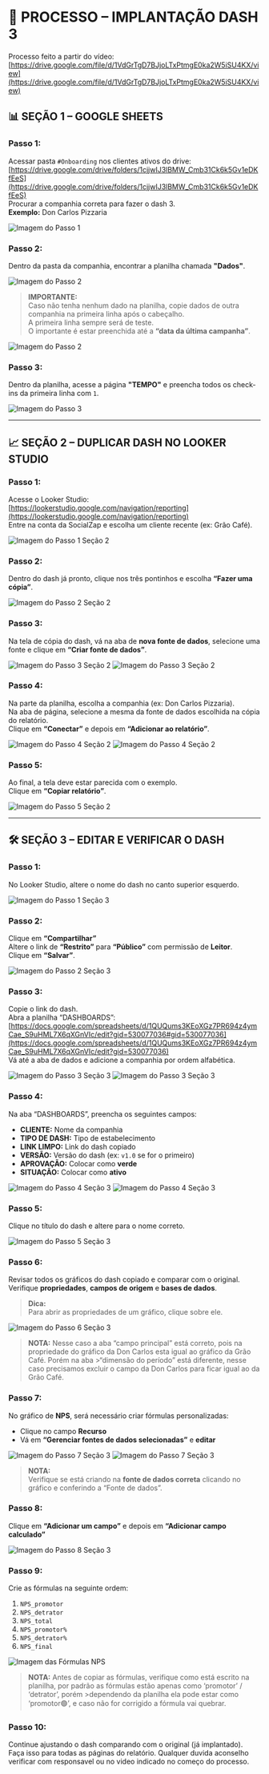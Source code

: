
# 📄 PROCESSO – IMPLANTAÇÃO DASH 3

Processo feito a partir do vídeo:  
[https://drive.google.com/file/d/1VdGrTgD7BJjoLTxPtmgE0ka2W5iSU4KX/view](https://drive.google.com/file/d/1VdGrTgD7BJjoLTxPtmgE0ka2W5iSU4KX/view)

## 📊 SEÇÃO 1 – GOOGLE SHEETS

### Passo 1:
Acessar pasta `#Onboarding` nos clientes ativos do drive:  
[https://drive.google.com/drive/folders/1cjjwIJ3lBMW_Cmb31Ck6k5Gv1eDKfEeS](https://drive.google.com/drive/folders/1cjjwIJ3lBMW_Cmb31Ck6k5Gv1eDKfEeS)  
Procurar a companhia correta para fazer o dash 3.  
**Exemplo:** Don Carlos Pizzaria

![Imagem do Passo 1](imagensDASH3/passo1secao1.png)

### Passo 2:
Dentro da pasta da companhia, encontrar a planilha chamada **"Dados"**.

![Imagem do Passo 2](imagensDASH3/passo2secao1.png)

> **IMPORTANTE:**  
> Caso não tenha nenhum dado na planilha, copie dados de outra companhia na primeira linha após o cabeçalho.  
> A primeira linha sempre será de teste.  
> O importante é estar preenchida até a **“data da última campanha”**.

![Imagem do Passo 2](imagensDASH3/passo2secao1importante.png)

### Passo 3:
Dentro da planilha, acesse a página **"TEMPO"** e preencha todos os check-ins da primeira linha com `1`.

![Imagem do Passo 3](imagensDASH3/passo3secao1.png)

---

## 📈 SEÇÃO 2 – DUPLICAR DASH NO LOOKER STUDIO

### Passo 1:
Acesse o Looker Studio:  
[https://lookerstudio.google.com/navigation/reporting](https://lookerstudio.google.com/navigation/reporting)  
Entre na conta da SocialZap e escolha um cliente recente (ex: Grão Café).

![Imagem do Passo 1 Seção 2](imagensDASH3/passo1secao2.png)

### Passo 2:
Dentro do dash já pronto, clique nos três pontinhos e escolha **“Fazer uma cópia”**.

![Imagem do Passo 2 Seção 2](imagensDASH3/passo2secao2.png)

### Passo 3:
Na tela de cópia do dash, vá na aba de **nova fonte de dados**, selecione uma fonte e clique em **“Criar fonte de dados”**.

![Imagem do Passo 3 Seção 2](imagensDASH3/passo3secao2.png)
![Imagem do Passo 3 Seção 2](imagensDASH3/passo3secao2(1).png)

### Passo 4:
Na parte da planilha, escolha a companhia (ex: Don Carlos Pizzaria).  
Na aba de página, selecione a mesma da fonte de dados escolhida na cópia do relatório.  
Clique em **“Conectar”** e depois em **“Adicionar ao relatório”**.

![Imagem do Passo 4 Seção 2](imagensDASH3/passo4secao2.png)
![Imagem do Passo 4 Seção 2](imagensDASH3/passo4secao2(1).png)

### Passo 5:
Ao final, a tela deve estar parecida com o exemplo.  
Clique em **“Copiar relatório”**.

![Imagem do Passo 5 Seção 2](imagensDASH3/passo5secao2.png)

---

## 🛠 SEÇÃO 3 – EDITAR E VERIFICAR O DASH

### Passo 1:
No Looker Studio, altere o nome do dash no canto superior esquerdo.

![Imagem do Passo 1 Seção 3](imagensDASH3/passo1secao3.png)

### Passo 2:
Clique em **“Compartilhar”**  
Altere o link de **“Restrito”** para **“Público”** com permissão de **Leitor**.  
Clique em **“Salvar”**.

![Imagem do Passo 2 Seção 3](imagensDASH3/passo2secao3.png)

### Passo 3:
Copie o link do dash.  
Abra a planilha “DASHBOARDS”:  
[https://docs.google.com/spreadsheets/d/1QUQums3KEoXGz7PR694z4ymCae_S9uHML7X6qXGnVIc/edit?gid=530077036#gid=530077036](https://docs.google.com/spreadsheets/d/1QUQums3KEoXGz7PR694z4ymCae_S9uHML7X6qXGnVIc/edit?gid=530077036)  
Vá até a aba de dados e adicione a companhia por ordem alfabética.

![Imagem do Passo 3 Seção 3](imagensDASH3/passo3secao3.png)
![Imagem do Passo 3 Seção 3](imagensDASH3/passo3secao3(1).png)

### Passo 4:
Na aba “DASHBOARDS”, preencha os seguintes campos:

- **CLIENTE:** Nome da companhia  
- **TIPO DE DASH:** Tipo de estabelecimento  
- **LINK LIMPO:** Link do dash copiado  
- **VERSÃO:** Versão do dash (ex: `v1.0` se for o primeiro)  
- **APROVAÇÃO:** Colocar como **verde**  
- **SITUAÇÃO:** Colocar como **ativo**

![Imagem do Passo 4 Seção 3](imagensDASH3/passo4secao3.png)
![Imagem do Passo 4 Seção 3](imagensDASH3/passo4secao3(1).png)

### Passo 5:
Clique no título do dash e altere para o nome correto.

![Imagem do Passo 5 Seção 3](imagensDASH3/passo5secao3.png)

### Passo 6:
Revisar todos os gráficos do dash copiado e comparar com o original.  
Verifique **propriedades**, **campos de origem** e **bases de dados**.

> **Dica:**  
> Para abrir as propriedades de um gráfico, clique sobre ele.

![Imagem do Passo 6 Seção 3](imagensDASH3/passo6secao3.png)

>**NOTA:** Nesse caso a aba “campo principal” está correto, pois na propriedade do gráfico da Don Carlos esta igual ao gráfico da Grão Café. Porém na aba >“dimensão do período” está diferente, nesse caso precisamos excluir o campo da Don Carlos para ficar igual ao da Grão Café.

### Passo 7:
No gráfico de **NPS**, será necessário criar fórmulas personalizadas:

- Clique no campo **Recurso**  
- Vá em **“Gerenciar fontes de dados selecionadas”** e **editar**

![Imagem do Passo 7 Seção 3](imagensDASH3/passo7secao3.png)
![Imagem do Passo 7 Seção 3](imagensDASH3/passo7secao3(1).png)

> **NOTA:**  
> Verifique se está criando na **fonte de dados correta** clicando no gráfico e conferindo a “Fonte de dados”.

### Passo 8:
Clique em **“Adicionar um campo”** e depois em **“Adicionar campo calculado”**

![Imagem do Passo 8 Seção 3](imagensDASH3/passo8secao3.png)

### Passo 9:
Crie as fórmulas na seguinte ordem:

1. `NPS_promotor`  
2. `NPS_detrator`  
3. `NPS_total`  
4. `NPS_promotor%`  
5. `NPS_detrator%`  
6. `NPS_final`

![Imagem das Fórmulas NPS](imagensDASH3/passo9secao3.png)
>**NOTA:** Antes de copiar as fórmulas, verifique como está escrito na planilha, por padrão as fórmulas estão apenas como ‘promotor’ / ‘detrator’, porém >dependendo da planilha ela pode estar como ‘promotor🟢’, e caso não for corrigido a fórmula vai quebrar.

### Passo 10:
Continue ajustando o dash comparando com o original (já implantado).  
Faça isso para todas as páginas do relatório.
Qualquer duvida aconselho verificar com responsavel ou no video indicado no começo do processo.
